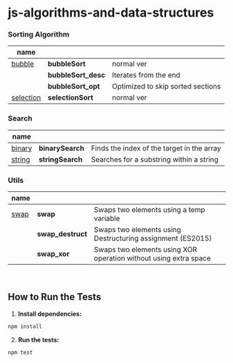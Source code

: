# js-algorithms-and-data-structures

### Sorting Algorithm

| name                               |                     |                                   |
| ---------------------------------- | ------------------- | --------------------------------- |
| [bubble](./src/sort/bubble/)       | **bubbleSort**      | normal ver                        |
|                                    | **bubbleSort_desc** | Iterates from the end             |
|                                    | **bubbleSort_opt**  | Optimized to skip sorted sections |
| [selection](./src/sort/selection/) | **selectionSort**   | normal ver                        |

### Search

| name                                 |                  |                                            |
| ------------------------------------ | ---------------- | ------------------------------------------ |
| [binary](./src/search/binarySearch/) | **binarySearch** | Finds the index of the target in the array |
| [string](./src/search/stringSearch/) | **stringSearch** | Searches for a substring within a string   |

### Utils

| name                      |                   |                                                                  |
| ------------------------- | ----------------- | ---------------------------------------------------------------- |
| [swap](./src/utils/swap/) | **swap**          | Swaps two elements using a temp variable                         |
|                           | **swap_destruct** | Swaps two elements using Destructuring assignment (ES2015)       |
|                           | **swap_xor**      | Swaps two elements using XOR operation without using extra space |

<br>

## How to Run the Tests

1. **Install dependencies:**

```bash
npm install
```

2. **Run the tests:**

```bash
npm test
```
